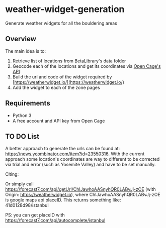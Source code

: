 # weather-widget-generation
Generate weather widgets for all the bouldering areas

## Overview

The main idea is to:
1. Retrieve list of locations from BetaLibrary's data folder
2. Geocode each of the locations and get its coordinates via [Open Cage's API](https://opencagedata.com/api)
3. Build the url and code of the widget required by [https://weatherwidget.io/](https://weatherwidget.io/)
4. Add the widget to each of the zone pages

## Requirements
* Python 3
* A free account and API key from Open Cage

## TO DO List

A better approach to generate the urls can be found at: https://news.ycombinator.com/item?id=23550316. With the current approach some location's coordinates are way to different to be corrected via trial and error (such as Yosemite Valley) and have to be set manually.

Citing:

Or simply call https://forecast7.com/api/getUrl/ChIJawhoAASnyhQR0LABvJj-zOE (with Origin: https://weatherwidget.io), where ChIJawhoAASnyhQR0LABvJj-zOE is google maps api placeID. This returns something like:
41d0128d98/istanbul

PS: you can get placeID with https://forecast7.com/api/autocomplete/istanbul
